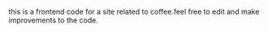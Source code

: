 this is a frontend code for a site related to coffee.feel free to edit and make improvements to the code.
